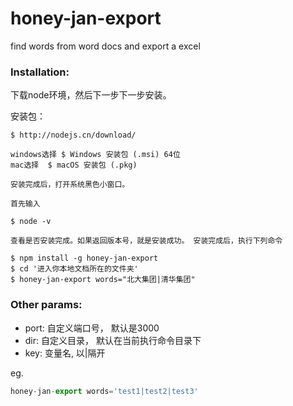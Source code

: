 # honey-jan-export
find words from word docs and export a excel

### Installation:

下载node环境，然后下一步下一步安装。

安装包：

```
$ http://nodejs.cn/download/

windows选择 $ Windows 安装包 (.msi) 64位
mac选择  $ macOS 安装包 (.pkg)

安装完成后，打开系统黑色小窗口。

首先输入

$ node -v

查看是否安装完成。如果返回版本号，就是安装成功。 安装完成后，执行下列命令
```

```
$ npm install -g honey-jan-export
$ cd '进入你本地文档所在的文件夹'
$ honey-jan-export words="北大集团|清华集团"
```

### Other params:
* port: 自定义端口号， 默认是3000
* dir: 自定义目录， 默认在当前执行命令目录下
* key: 变量名, 以|隔开

eg.
```javascript
honey-jan-export words='test1|test2|test3'
```
